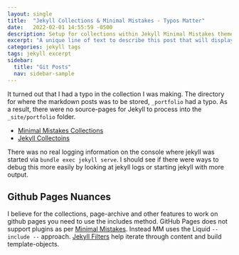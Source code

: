 ```yaml
---
layout: single
title:  "Jekyll Collections & Minimal Mistakes - Typos Matter"
date:   2022-02-01 14:55:59 -0500
description: Setup for collections within Jekyll Minimal Mistakes theme.
excerpt: "A unique line of text to describe this post that will display in an archive listing and meta description with SEO benefits."
categories: jekyll tags
tags: jekyll excerpt
sidebar:
  title: "Git Posts"
  nav: sidebar-sample
---
```


It turned out that I had a typo in the collection I was making.  The directory for where the markdown posts was to be stored, `_portfolio` had a typo.   As a result, there were no source-pages for Jekyll to process into the `_site/portfolio` folder.   
- [Minimal Mistakes Collections](https://mmistakes.github.io/minimal-mistakes/docs/collections/)
- [Jekyll Collectoins](https://jekyllrb.com/docs/collections/#output)

There was no real logging information on the console where jekyll was started via `bundle exec jekyll serve`.  I should see if there were ways to debug this more easily by looking at jekyll logs or starting jekyll with more output.


## Github Pages Nuances
I believe for the collections, page-archive and other features to work on github pages you need to use the includes method.  GitHub Pages does not support plugins as per [Minimal Mistakes](https://mmistakes.github.io/minimal-mistakes/docs/helpers/).  Instead MM uses the Liquid `-- include --` approach.   [Jekyll Filters](https://jekyllrb.com/docs/liquid/filters/) help iterate through content and build template-objects.
